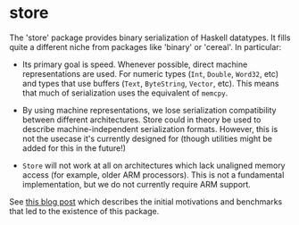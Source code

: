 # store

The 'store' package provides binary serialization of Haskell datatypes. It fills
quite a different niche from packages like 'binary' or 'cereal'. In particular:

* Its primary goal is speed. Whenever possible, direct machine representations
  are used. For numeric types (`Int`, `Double`, `Word32`, etc) and types that
  use buffers (`Text`, `ByteString`, `Vector`, etc).  This means that much of
  serialization uses the equivalent of `memcpy`.

* By using machine representations, we lose serialization compatibility between
  different architectures. Store could in theory be used to describe
  machine-independent serialization formats. However, this is not the usecase
  it's currently designed for (though utilities might be added for this in the
  future!)

* `Store` will not work at all on architectures which lack unaligned memory
  access (for example, older ARM processors).  This is not a fundamental
  implementation, but we do not currently require ARM support.

See
[this blog post](https://www.fpcomplete.com/blog/2016/03/efficient-binary-serialization)
which describes the initial motivations and benchmarks that led to the existence
of this package.
